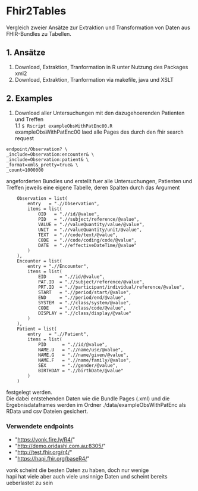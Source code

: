 # Fhir2Tables

Vergleich zweier Ansätze zur Extraktion und Transformation von Daten aus FHIR-Bundles zu Tabellen.

## 1. Ansätze
1. Download, Extraktion, Tranformation in R unter Nutzung des Packages xml2
2. Download, Extraktion, Tranformation via makefile, java und XSLT

## 2. Examples
1. Download aller Untersuchungen mit den dazugehoerenden Patienten und Treffen  
1.1 ```$ Rscript exampleObsWithPatEnc00.R```  
exampleObsWithPatEnc00 laed alle Pages des durch den fhir search request  
```
endpoint/Observation? \
_include=Observation:encounter& \
_include=Observation:patient& \
_format=xml&_pretty=true& \
_count=1000000
```  
angeforderten Bundles und erstellt fuer alle Untersuchungen, Patienten und Treffen jeweils eine eigene Tabelle, deren Spalten durch das Argument
```entries.obs <- list(
	Observation = list(
		entry   = ".//Observation",
		items = list(
			OID   = ".//id/@value",
			PID   = ".//subject/reference/@value",
			VALUE = ".//valueQuantity/value/@value",
			UNIT  = ".//valueQuantity/unit/@value",
			TEXT  = ".//code/text/@value",
			CODE  = ".//code/coding/code/@value",
			DATE  = ".//effectiveDateTime/@value"
		)
	),
	Encounter = list(
		entry = ".//Encounter",
		items = list(
			EID     = ".//id/@value",
			PAT.ID  = ".//subject/reference/@value",
			PRT.ID  = ".//participant/individual/reference/@value",
			START   = ".//period/start/@value",
			END     = ".//period/end/@value",
			SYSTEM  = ".//class/system/@value",
			CODE    = ".//class/code/@value",
			DISPLAY = ".//class/display/@value"
		)
	),
	Patient = list(
		entry   = ".//Patient",
		items = list(
			PID      = ".//id/@value",
			NAME.U   = ".//name/use/@value",
			NAME.G   = ".//name/given/@value",
			NAME.F   = ".//name/family/@value",
			SEX      = ".//gender/@value",
			BIRTHDAY = ".//birthDate/@value"
		)
	)
```
festgelegt werden.  
Die dabei entstehenden Daten wie die Bundle Pages (.xml) und die Ergebnisdataframes werden im Ordner ./data/exampleObsWithPatEnc als RData und csv Dateien gesichert.
### Verwendete endpoints  
  - "https://vonk.fire.ly/R4/"  
  - "http://demo.oridashi.com.au:8305/"  
  - "http://test.fhir.org/r4/"  
  - "https://hapi.fhir.org/baseR4/"  

  vonk scheint die besten Daten zu haben, doch nur wenige  
  hapi hat viele aber auch viele unsinnige Daten und scheint bereits ueberlastet zu sein
